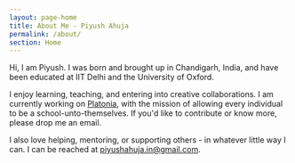 ```yaml
---
layout: page-home
title: About Me - Piyush Ahuja
permalink: /about/
section: Home
---
```


<!-- <img class='inset right' src='/1.jpg' title='Piyush Ahuja' width='100px'  />  -->

Hi, I am Piyush. I was born and brought up in Chandigarh, India, and have been educated at IIT Delhi and the University of Oxford. 

I enjoy learning, teaching, and entering into creative collaborations.  I am currently working on [Platonia](http://platonia.io/), with the mission of allowing every individual to be a school-unto-themselves.  If you'd like to contribute or know more, please drop me an email.  

I also love helping, mentoring, or supporting others - in whatever little way I can. I can be reached at piyushahuja.in@gmail.com.






<!--We are a family of four - Dad, the head of the house, Mother Mathematics and the two of us, the offsprings -  Philosophy and Economics. Dad is a lazy academic, while Mom is a working professional. She goes by the name of Computer Science in corporate circles, and is the best damn person in the whole world.

We also have a half-sister, Little Literature, who's a result of an adulterous affair Dad had with Lady Language in his IIT Delhi days. We had to move to Oxford after that, but Dad, being the man that he is, took responsibility for Little Literature and brough her along. Sometimes we feel that he loves her more than us. 

 -->